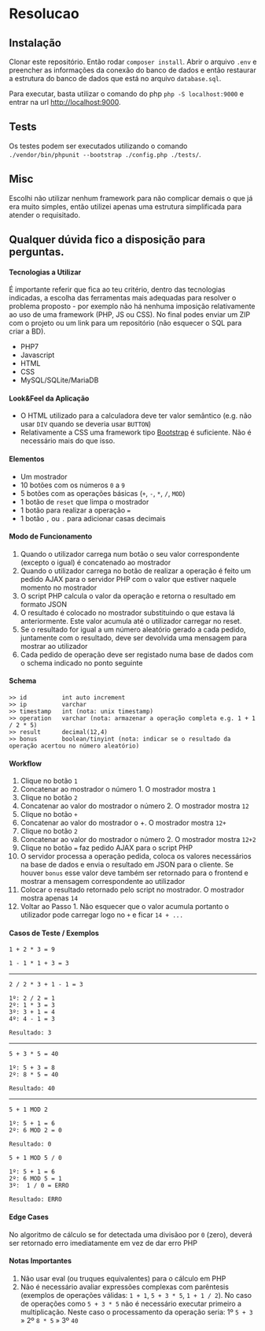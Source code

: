 # Resolucao

## Instalação

Clonar este repositório. Então rodar `composer install`. Abrir o arquivo `.env` e preencher as informações da conexão do banco de dados e então restaurar a estrutura do banco de dados que está no arquivo `database.sql`.

Para executar, basta utilizar o comando do php `php -S localhost:9000` e entrar na url [http://localhost:9000](http://localhost:9000).

## Tests

Os testes podem ser executados utilizando o comando `./vendor/bin/phpunit --bootstrap ./config.php ./tests/`.

## Misc

Escolhi não utilizar nenhum framework para não complicar demais o que já era muito simples, então utilizei apenas uma estrutura simplificada para atender o requisitado.

Qualquer dúvida fico a disposição para perguntas.
---

#### Tecnologias a Utilizar
É importante referir que fica ao teu critério, dentro das tecnologias indicadas, a escolha das ferramentas mais adequadas para resolver o problema proposto - por exemplo não há nenhuma imposição relativamente ao uso de uma framework (PHP, JS ou CSS).
No final podes enviar um ZIP com o projeto ou um link para um repositório (não esquecer o SQL para criar a BD).

- PHP7
- Javascript
- HTML
- CSS
- MySQL/SQLite/MariaDB
         
#### Look&Feel da Aplicação
- O HTML utilizado para a calculadora deve ter valor semântico (e.g. não usar `DIV` quando se deveria usar `BUTTON`) 
- Relativamente a CSS uma framework tipo [Bootstrap](https://getbootstrap.com) é suficiente. Não é necessário mais do que isso.
             
#### Elementos 
- Um mostrador 
- 10 botões com os números `0` a `9`
- 5 botões com as operações básicas (`+`, `-`, `*`, `/`, `MOD`)
- 1 botão de `reset` que limpa o mostrador
- 1 botão para realizar a operação `=`
- 1 botão `,` ou `.` para adicionar casas decimais

#### Modo de Funcionamento 
1. Quando o utilizador carrega num botão o seu valor correspondente (excepto o igual) é concatenado ao mostrador 
2. Quando o utilizador carrega no botão de realizar a operação é feito um pedido AJAX para o servidor PHP com o valor que estiver naquele momento no mostrador 
3. O script PHP calcula o valor da operação e retorna o resultado em formato JSON 
4. O resultado é colocado no mostrador substituindo o que estava lá anteriormente. Este valor acumula até o utilizador carregar no reset. 
5. Se o resultado for igual a um número aleatório gerado a cada pedido, juntamente com o resultado, deve ser devolvida uma mensagem para mostrar ao utilizador 
6. Cada pedido de operação deve ser registado numa base de dados com o schema indicado no ponto seguinte

#### Schema


```
>> id          int auto increment 
>> ip		   varchar 
>> timestamp   int (nota: unix timestamp) 
>> operation   varchar (nota: armazenar a operação completa e.g. 1 + 1 / 2 * 5) 
>> result      decimal(12,4) 
>> bonus       boolean/tinyint (nota: indicar se o resultado da operação acertou no número aleatório) 
```
      
#### Workflow 
1. Clique no botão `1`
2. Concatenar ao mostrador o número 1. O mostrador mostra `1`
3. Clique no botão `2`
4. Concatenar ao valor do mostrador o número 2. O mostrador mostra `12`
5. Clique no botão `+`
6. Concatenar ao valor do mostrador o +. O mostrador mostra `12+`
7. Clique no botão `2`
8. Concatenar ao valor do mostrador o número 2. O mostrador mostra `12+2`
9. Clique no botão `=` faz pedido AJAX para o script PHP
10. O servidor processa a operação pedida, coloca os valores necessários na base de dados e envia o resultado em JSON para o cliente. Se houver `bonus` esse valor deve também ser retornado para o frontend e mostrar a mensagem correspondente ao utilizador
11. Colocar o resultado retornado pelo script no mostrador. O mostrador mostra apenas `14`
12. Voltar ao Passo 1. Não esquecer que o valor acumula portanto o utilizador pode carregar logo no `+` e ficar `14 + ...`

#### Casos de Teste / Exemplos

`1 + 2 * 3 = 9`

`1 - 1 * 1 + 3 = 3`

-------------------------------------------

`2 / 2 * 3 + 1 - 1 = 3`

```
1º: 2 / 2 = 1
2º: 1 * 3 = 3
3º: 3 + 1 = 4
4º: 4 - 1 = 3

Resultado: 3 
```

-------------------------------------------

`5 + 3 * 5 = 40`

```
1º: 5 + 3 = 8
2º: 8 * 5 = 40
 
Resultado: 40
```

-------------------------------------------

`5 + 1 MOD 2` 

```
1º: 5 + 1 = 6
2º: 6 MOD 2 = 0
 
Resultado: 0
```

`5 + 1 MOD 5 / 0`

```
1º: 5 + 1 = 6
2º: 6 MOD 5 = 1
3º:  1 / 0 = ERRO
 
Resultado: ERRO
```

#### Edge Cases
No algoritmo de cálculo se for detectada uma divisãoo por `0` (zero), deverá ser retornado erro imediatamente em vez de dar erro PHP
             
#### Notas Importantes 
1. Não usar eval (ou truques equivalentes) para o cálculo em PHP 
2. Não é necessário avaliar expressões complexas com parêntesis (exemplos de operações válidas: `1 + 1`, `5 + 3 * 5`, `1 + 1 / 2`). No caso de operações como `5 + 3 * 5` não é necessário executar primeiro a multiplicação. Neste caso o processamento da operação seria: 1º `5 + 3` » 2º `8 * 5` » 3º `40`
